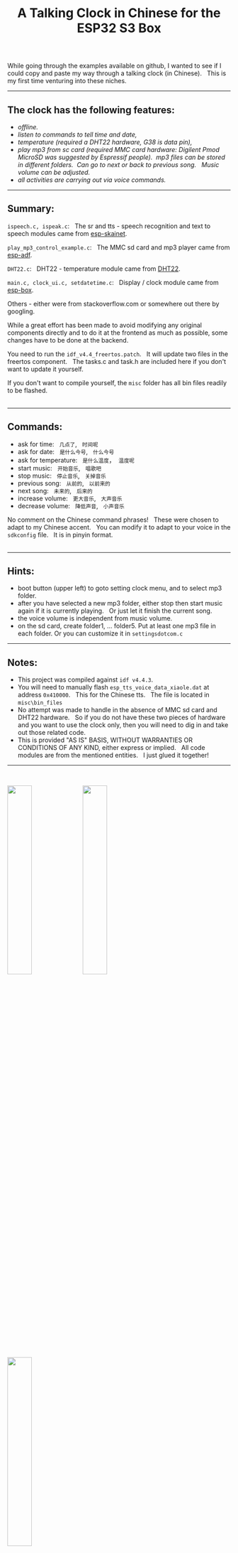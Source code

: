 # <p align=center> A Talking Clock in Chinese for the ESP32 S3 Box
<br/>


While going through the examples available on github, I wanted to see if I could copy and paste my way through a talking clock (in Chinese). &nbsp; This is my first time venturing into these niches.


---
## The clock has the following features:

   * *offline.*
   * *listen to commands to tell time and date,* 
   * *temperature (required a DHT22 hardware, G38 is data pin),*
   * *play mp3 from sc card (required MMC card hardware: Digilent Pmod MicroSD was suggested by Espressif people).&nbsp;  mp3 files can be stored in different folders.  &nbsp;Can go to next or back to previous song. &nbsp; Music volume can be adjusted.*
   * *all activities are carrying out via voice commands.*

----


## Summary:

`ispeech.c, ispeak.c`: &nbsp; The sr and tts - speech recognition and text to speech modules came from [esp-skainet](https://github.com/espressif/esp-skainet).

`play_mp3_control_example.c`: &nbsp; The MMC sd card and mp3 player came from [esp-adf](https://github.com/espressif/esp-adf).

`DHT22.c`:  &nbsp; DHT22 - temperature module came from [DHT22](https://github.com/gosouth/DHT22).

`main.c, clock_ui.c, setdatetime.c`:  &nbsp; Display / clock module came from [esp-box](https://github.com/espressif/esp-box).

Others - either were from stackoverflow.com or somewhere out there by googling.


While a great effort has been made to avoid modifying any original components directly and to do it at the frontend as much as possible, some changes have to be done at the backend.

You need to run the `idf_v4.4_freertos.patch`.  &nbsp; It will update two files in the freertos component.  &nbsp; The tasks.c and task.h are included here if you don't want to update it yourself.

If you don't want to compile yourself, the `misc` folder has all bin files readily to be flashed.
<br/><br/>

----
## Commands:

* ask for time: &nbsp; `几点了`, &nbsp; `时间呢`
* ask for date: &nbsp; `是什么今号`, &nbsp; `什么今号`
* ask for temperature: &nbsp; `是什么温度`，&nbsp; `温度呢`
* start music: &nbsp; `开始音乐`, &nbsp; `唱歌吧`
* stop music: &nbsp; `停止音乐`, &nbsp; `关掉音乐`
* previous song: &nbsp; `从前的`, &nbsp; `以前来的`
* next song: &nbsp; `未来的`, &nbsp; `后来的`
* increase volume: &nbsp; `更大音乐`, &nbsp; `大声音乐`
* decrease volume: &nbsp; `降低声音`, &nbsp; `小声音乐`

No comment on the Chinese command phrases! &nbsp; These were chosen to adapt to my Chinese accent. &nbsp;  You can modify it to adapt to your voice in the `sdkconfig` file. &nbsp; It is in pinyin format.
<br/><br/>

----

## Hints:
* boot button (upper left) to goto setting clock menu, and to select mp3 folder.
* after you have selected a new mp3 folder, either stop then start music again if it is currently playing. &nbsp; Or just let it finish the current song.
* the voice volume is independent from music volume.  
* on the sd card, create folder1, ... folder5.  Put at least one mp3 file in each folder.  Or you can customize it in `settingsdotcom.c`

----


## Notes:

* This project was compiled against `idf v4.4.3`. 
* You will need to manually flash `esp_tts_voice_data_xiaole.dat` at address `0x410000`. &nbsp; This for the Chinese tts. &nbsp;  The file is located in `misc\bin_files`
* No attempt was made to handle in the absence of MMC sd card and DHT22 hardware.  &nbsp; So if you do not have these two pieces of hardware and you want to use the clock only, then you will need to dig in and take out those related code.
* This is provided "AS IS" BASIS, WITHOUT WARRANTIES OR
   CONDITIONS OF ANY KIND, either express or implied. &nbsp;
   All code modules are from the mentioned entities. &nbsp; I just glued it together!

-----
<br/>
<p> 
<img src="https://i.imgur.com/FHnwwc6.jpg" width="33%">
<img src="https://i.imgur.com/UBk2ir1.jpg" width="33%">
<img src="https://i.imgur.com/5wdMTSw.jpg" width="33%">
</p>

https://user-images.githubusercontent.com/116512015/211103816-064f97ce-a421-4015-b901-3b5c4b9a339b.mov



https://user-images.githubusercontent.com/116512015/211103827-36ddb841-57c4-4fd6-ba64-a413dd7602c3.mov



https://user-images.githubusercontent.com/116512015/211103832-7ed268f1-9538-4d71-a8f6-3471dcedecbf.mov



https://user-images.githubusercontent.com/116512015/211103835-3c6e3bc8-20b5-4059-a980-0bcfd98e8c21.mov



https://user-images.githubusercontent.com/116512015/211103838-e33d799b-aee2-4db2-96f2-1755d91e3cf7.mov



https://user-images.githubusercontent.com/116512015/211103844-e9f58e44-7333-4885-8262-3efc464645e4.mov

<br/>
<br/>
<br/>

## <p align=center>------------------- A !Mundane World -------------------





